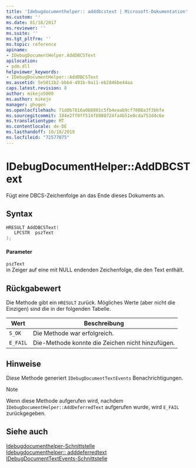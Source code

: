 ```yaml
---
title: 'Idebugdocumenthelper:: adddbcstext | Microsoft-Dokumentation'
ms.custom: ''
ms.date: 01/18/2017
ms.reviewer: ''
ms.suite: ''
ms.tgt_pltfrm: ''
ms.topic: reference
apiname:
- IDebugDocumentHelper.AddDBCSText
apilocation:
- pdm.dll
helpviewer_keywords:
- IDebugDocumentHelper::AddDBCSText
ms.assetid: 5e5011b2-bbb4-491b-9a11-eb2846be44aa
caps.latest.revision: 8
author: mikejo5000
ms.author: mikejo
manager: ghogen
ms.openlocfilehash: 71d0b7816a0b8801c5fb4eaab9cf7808a3f3bbfe
ms.sourcegitcommit: 184e2ff0ff514fb980724fa4b51e0cda753d4c6e
ms.translationtype: MT
ms.contentlocale: de-DE
ms.lasthandoff: 10/18/2019
ms.locfileid: "72577075"
---
```

# <a name="idebugdocumenthelperadddbcstext"></a>IDebugDocumentHelper::AddDBCSText
Fügt eine DBCS-Zeichenfolge an das Ende dieses Dokuments an.  
  
## <a name="syntax"></a>Syntax  
  
```cpp
HRESULT AddDBCSText(  
   LPCSTR  pszText  
);  
```  
  
#### <a name="parameters"></a>Parameter  
 `pszText`  
 in Zeiger auf eine mit NULL endenden Zeichenfolge, die den Text enthält.  
  
## <a name="return-value"></a>Rückgabewert  
 Die Methode gibt ein `HRESULT` zurück. Mögliches Werte (aber nicht die Einzigen) sind die in der folgenden Tabelle.  
  
|Wert|Beschreibung|  
|-----------|-----------------|  
|`S_OK`|Die Methode war erfolgreich.|  
|`E_FAIL`|Die-Methode konnte die Zeichen nicht hinzufügen.|  
  
## <a name="remarks"></a>Hinweise  
 Diese Methode generiert `IDebugDocumentTextEvents` Benachrichtigungen.  
  
> [!NOTE]
> Wenn diese Methode aufgerufen wird, nachdem `IDebugDocumentHelper::AddDeferredText` aufgerufen wurde, wird `E_FAIL` zurückgegeben.  
  
## <a name="see-also"></a>Siehe auch  
 [Idebugdocumenthelper-Schnittstelle](../../winscript/reference/idebugdocumenthelper-interface.md)    
 [Idebugdocumenthelper:: adddeferredtext](../../winscript/reference/idebugdocumenthelper-adddeferredtext.md)    
 [IDebugDocumentTextEvents-Schnittstelle](../../winscript/reference/idebugdocumenttextevents-interface.md)